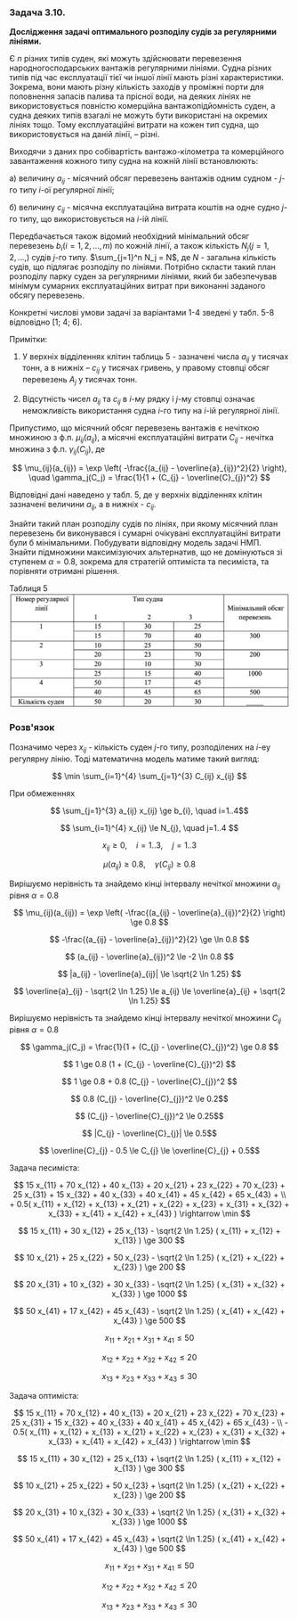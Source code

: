 ### Задача 3.10. 

**Дослідження задачі оптимального розподілу судів за регулярними лініями.**

Є $n$ різних типів суден, які можуть здійснювати перевезення народногосподарських вантажів регулярними лініями. Судна різних типів під час експлуатації тієї чи іншої лінії мають різні характеристики. Зокрема, вони мають різну кількість заходів у проміжні порти для поповнення запасів палива та прісної води, на деяких лініях не використовується повністю комерційна вантажопідйомність суден, а судна деяких типів взагалі не можуть бути використані на окремих лініях тощо. Тому експлуатаційні витрати на кожен тип судна, що використовується на даній лінії, – різні.

Виходячи з даних про собівартість вантажо-кілометра та комерційного завантаження кожного типу судна на кожній лінії встановлюють:

а) величину $a_{ij}$ - місячний обсяг перевезень вантажів одним судном - $j$-го типу $i$-ої регулярної лінії;

б) величину $c_{ij}$ - місячна експлуатаційна витрата коштів на одне судно $j$-го типу, що використовується на $i$-ій лінії.

Передбачається також відомий необхідний мінімальний обсяг перевезень $b_i (i=1,2,...,m)$ по кожній лінії, а також кількість $N_j(j=1,2,...,)$ судів $j$-го типу. $\sum_{j=1}^n N_j = N$, де $N$ - загальна кількість судів, що підлягає розподілу по лініями. Потрібно скласти такий план розподілу парку суден за регулярними лініями, який би забезпечував мінімум сумарних експлуатаційних витрат при виконанні заданого обсягу перевезень.

Конкретні числові умови задачі за варіантами 1-4 зведені у табл. 5-8 відповідно [1; 4; 6].

Примітки: 
1. У верхніх відділеннях клітин таблиць 5 - зазначені числа $a_{ij}$ у тисячах тонн, а в нижніх – $c_{ij}$ у тисячах гривень, у правому стовпці обсяг перевезень $A_j$ у тисячах тонн.

2. Відсутність чисел $a_{ij}$ та $c_{ij}$ в $i$-му рядку і $j$-му стовпці означає неможливість використання судна $i$-го типу на $i$-ій регулярної лінії.

Припустимо, що місячний обсяг перевезень вантажів є нечіткою множиною з ф.п. $\mu_{ij}(a_{ij})$, а місячні експлуатаційні витрати $C_{ij}$ - нечітка множина з ф.п. $\gamma_{ij}(C_{ij})$, де

$$ \mu_{ij}(a_{ij}) = \exp \left( -\frac{(a_{ij} - \overline{a}_{ij})^2}{2} \right), \quad
   \gamma_j(C_j) = \frac{1}{1 + (C_{j} - \overline{C}_{j})^2}
$$


Відповідні дані наведено у табл. 5, де у верхніх відділеннях клітин зазначені величини $a_{ij}$, а в нижніх - $c_{ij}$.

Знайти такий план розподілу судів по лініях, при якому місячний план перевезень би виконувався і сумарні очікувані експлуатаційні витрати були б мінімальними. Побудувати відповідну модель задачі НМП. Знайти підмножини максимізуючих альтернатив, що не домінуються зі ступенем $\alpha=0.8$, зокрема для стратегій оптиміста та песиміста, та порівняти отримані рішення.

Таблиця 5
![](img.png)
### Розв'язок

Позначимо через $x_{ij}$ - кількість суден $j$-го типу, розподілених на $i$-еу регулярну лінію. Тоді математична модель матиме такий вигляд:

$$ \min \sum_{i=1}^{4} \sum_{j=1}^{3} C_{ij} x_{ij} $$

При обмеженнях

$$ \sum_{j=1}^{3} a_{ij} x_{ij} \ge b_{i}, \quad i=1..4$$

$$ \sum_{i=1}^{4} x_{ij} \le N_{j}, \quad j=1..4 $$

$$ x_{ij} \ge 0, \quad i=1..3, \quad j=1..3 $$

$$ \mu(a_{ij})  \ge 0.8 , \quad \gamma(C_{ij}) \ge 0.8$$

Вирішуємо нерівність та знайдемо кінці інтервалу нечіткої множини $a_{ij}$ рівня $\alpha=0.8$

$$ \mu_{ij}(a_{ij}) = \exp \left( -\frac{(a_{ij} - \overline{a}_{ij})^2}{2} \right) \ge 0.8 $$

$$  -\frac{(a_{ij} - \overline{a}_{ij})^2}{2} \ge \ln 0.8 $$

$$  (a_{ij} - \overline{a}_{ij})^2 \le -2 \ln 0.8 $$

$$  |a_{ij} - \overline{a}_{ij}| \le \sqrt{2 \ln 1.25} $$

$$ \overline{a}_{ij} - \sqrt{2 \ln 1.25} \le a_{ij} \le \overline{a}_{ij} + \sqrt{2 \ln 1.25} $$

Вирішуємо нерівність та знайдемо кінці інтервалу нечіткої множини $C_{ij}$ рівня $\alpha=0.8$

$$ \gamma_j(C_j) = \frac{1}{1 + (C_{j} - \overline{C}_{j})^2} \ge 0.8 $$

$$ 1 \ge 0.8 (1 + (C_{j} - \overline{C}_{j})^2) $$

$$ 1 \ge 0.8 + 0.8 (C_{j} - \overline{C}_{j})^2 $$

$$ 0.8 (C_{j} - \overline{C}_{j})^2 \le 0.2$$

$$ (C_{j} - \overline{C}_{j})^2 \le 0.25$$

$$ |C_{j} - \overline{C}_{j}| \le 0.5$$

$$ \overline{C}_{j} - 0.5 \le C_{j} \le  \overline{C}_{j} + 0.5$$

Задача песиміста:

$$ 15 x_{11} + 70 x_{12} + 40 x_{13} +
   20 x_{21} + 23 x_{22} + 70 x_{23} +
   25 x_{31} + 15 x_{32} + 40 x_{33} +
   40 x_{41} + 45 x_{42} + 65 x_{43} + \\ + 0.5(
      x_{11} + x_{12} + x_{13} +
      x_{21} + x_{22} + x_{23} +
      x_{31} + x_{32} + x_{33} +
      x_{41} + x_{42} + x_{43}
   ) \rightarrow \min
$$

$$ 15 x_{11} + 30 x_{12} + 25 x_{13} - \sqrt{2 \ln 1.25} ( x_{11} + x_{12} + x_{13} ) \ge 300 $$

$$ 10 x_{21} + 25 x_{22} + 50 x_{23} - \sqrt{2 \ln 1.25} ( x_{21} + x_{22} + x_{23} ) \ge 200 $$

$$ 20 x_{31} + 10 x_{32} + 30 x_{33} - \sqrt{2 \ln 1.25} ( x_{31} + x_{32} + x_{33} ) \ge 1000 $$

$$ 50 x_{41} + 17 x_{42} + 45 x_{43} - \sqrt{2 \ln 1.25} ( x_{41} + x_{42} + x_{43} ) \ge 500 $$

$$ x_{11} + x_{21} + x_{31} + x_{41} \le 50 $$

$$ x_{12} + x_{22} + x_{32} + x_{42} \le 20 $$

$$ x_{13} + x_{23} + x_{33} + x_{43} \le 30 $$

Задача оптиміста:

$$ 15 x_{11} + 70 x_{12} + 40 x_{13} +
   20 x_{21} + 23 x_{22} + 70 x_{23} +
   25 x_{31} + 15 x_{32} + 40 x_{33} +
   40 x_{41} + 45 x_{42} + 65 x_{43} - \\ - 0.5(
      x_{11} + x_{12} + x_{13} +
      x_{21} + x_{22} + x_{23} +
      x_{31} + x_{32} + x_{33} +
      x_{41} + x_{42} + x_{43}
   ) \rightarrow \min
$$

$$ 15 x_{11} + 30 x_{12} + 25 x_{13} + \sqrt{2 \ln 1.25} ( x_{11} + x_{12} + x_{13} ) \ge 300 $$

$$ 10 x_{21} + 25 x_{22} + 50 x_{23} + \sqrt{2 \ln 1.25} ( x_{21} + x_{22} + x_{23} ) \ge 200 $$

$$ 20 x_{31} + 10 x_{32} + 30 x_{33} + \sqrt{2 \ln 1.25} ( x_{31} + x_{32} + x_{33} ) \ge 1000 $$

$$ 50 x_{41} + 17 x_{42} + 45 x_{43} + \sqrt{2 \ln 1.25} ( x_{41} + x_{42} + x_{43} ) \ge 500 $$

$$ x_{11} + x_{21} + x_{31} + x_{41} \le 50 $$

$$ x_{12} + x_{22} + x_{32} + x_{42} \le 20 $$

$$ x_{13} + x_{23} + x_{33} + x_{43} \le 30 $$